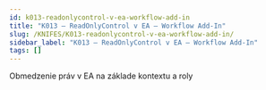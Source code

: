 ```yaml
---
id: k013-readonlycontrol-v-ea-workflow-add-in
title: "K013 – ReadOnlyControl v EA – Workflow Add-In"
slug: /KNIFES/K013-readonlycontrol-v-ea-workflow-add-in/
sidebar_label: "K013 – ReadOnlyControl v EA – Workflow Add-In"
tags: []
---
```


Obmedzenie práv v EA na základe kontextu a roly

